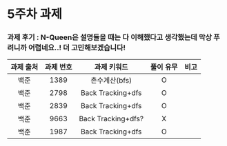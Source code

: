 ﻿# 5주차 과제
### 과제 후기 : N-Queen은 설명들을 때는 다 이해했다고 생각했는데 막상 푸려니까 어렵네요..! 더 고민해보겠습니다!

|과제 출처|과제 번호|과제 키워드|풀이 유무|비고|
|:---:|:---:|:---:|:---:|:---:|
|백준|1389|촌수계산(bfs)|O||
|백준|2798|Back Tracking+dfs|O||
|백준|2839|Back Tracking+dfs|O||
|백준|9663|Back Tracking+dfs?|X||
|백준|1987|Back Tracking+dfs|O||

